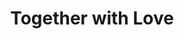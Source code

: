 ---
pid: llp38
title: Together with Love
location_transcription: Where the LOVE statue used to be
coordinates: "[-75.165626776858, 39.954279655022]"
zipcode: '19116'
gen_neighborhood: Northeast Philadelphia
neighborhood: Somerton,Bustleton
outside_phl: 
age: '12'
age_range: 6-13
instagram: 
image_file_name: llp_38.jpg
proposal_transcription: |-
  My monument is a black and white hand holding a heart. This sumbolizes that everyone is equal and together we all stand with love to make Philly awesome!


  Drawing —> . Do not put the color!
  Black

  White <- do not put the color!
topic: Unity,Love,Race Ethnicity
topic_summary: 0, 0, 0, 0
type: 2D,Image
keywords_other: heart, black and white
credit: Eleena John
image_labels: 
twitter: 
facebook: 
permalink: "/monuments/llp38/"
layout: item-page
---